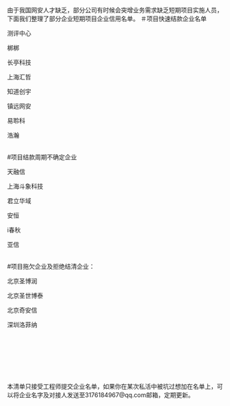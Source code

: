 由于我国网安人才缺乏，部分公司有时候会突增业务需求缺乏短期项目实施人员，下面我们整理了部分企业短期项目企业信用名单。
＃项目快速结款企业名单</p>
测评中心</p>
梆梆</p>
长亭科技</p>
上海汇哲</p>
知道创宇</p>
镇远网安</p>
易聆科</p>
浩瀚</p>
</p></p><br>
#项目结款周期不确定企业</p>
天融信</p>
上海斗象科技</p>
君立华域</p>
安恒</p>
i春秋</p>
亚信</p>
</p></p><br>
#项目拖欠企业及拒绝结清企业：</p>
北京圣博润</p>
北京圣世博泰</p>
北京奇安信</p>
深圳洛菲纳</p>
</p></p><br>
</p></p><br>
</p></p><br>
</p></p><br>
本清单只接受工程师提交企业名单，如果你在某次私活中被坑过想加在名单上，可以将企业名字及对接人发送至3176184967@qq.com邮箱，定期更新。
